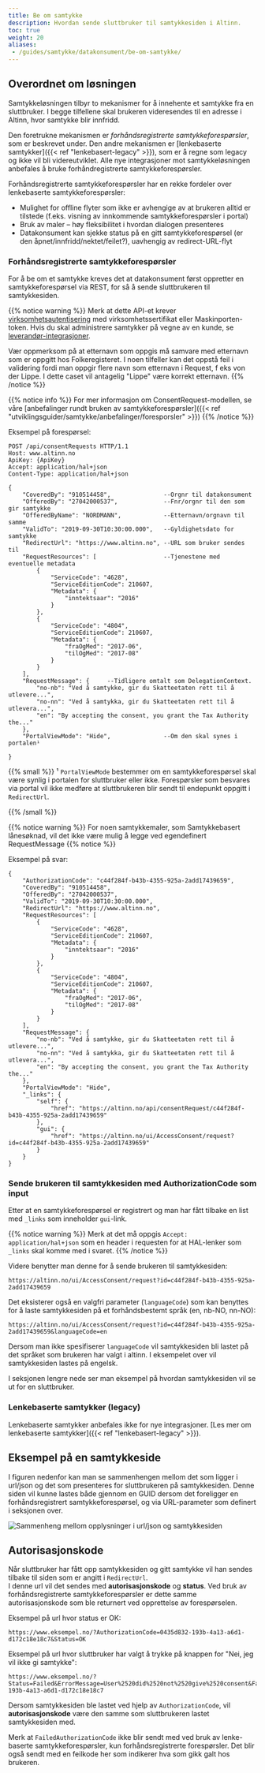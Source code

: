 ```yaml
---
title: Be om samtykke
description: Hvordan sende sluttbruker til samtykkesiden i Altinn.
toc: true
weight: 20
aliases:
 - /guides/samtykke/datakonsument/be-om-samtykke/
---
```


## Overordnet om løsningen

Samtykkeløsningen tilbyr to mekanismer for å innehente et samtykke fra en sluttbruker. I begge tilfellene skal brukeren videresendes til en adresse i Altinn, hvor samtykke blir innfridd.

Den foretrukne mekanismen er _forhåndsregistrerte samtykkeforespørsler_, som er beskrevet under. Den andre mekanismen er [lenkebaserte samtykker]({{< ref "lenkebasert-legacy" >}}), som er å regne som legacy og ikke vil bli videreutviklet. Alle nye integrasjoner mot samtykkeløsningen anbefales å bruke forhåndregistrerte samtykkeforespørsler.

Forhåndsregistrerte samtykkeforespørsler har en rekke fordeler over lenkebaserte samtykkeforespørsler:

* Mulighet for offline flyter som ikke er avhengige av at brukeren alltid er tilstede (f.eks. visning av innkommende samtykkeforespørsler i portal)
* Bruk av maler – høy fleksibilitet i hvordan dialogen presenteres
* Datakonsument kan sjekke status på en gitt samtykkeforespørsel (er den åpnet/innfridd/nektet/feilet?), uavhengig av redirect-URL-flyt

### Forhåndsregistrerte samtykkeforespørsler
For å be om et samtykke kreves det at datakonsument først oppretter en samtykkeforespørsel via REST, for så å sende sluttbrukeren til samtykkesiden.

{{% notice warning  %}}
Merk at dette API-et krever <a href="../../../../api/rest/kom-i-gang/virksomhet/">virksomhetsautentisering</a> med virksomhetssertifikat eller Maskinporten-token. Hvis du skal administrere samtykker på vegne av en kunde, se <a href="../leverandor">leverandør-integrasjoner</a>.

Vær oppmerksom på at etternavn som oppgis må samvare med etternavn som er oppgitt hos Folkeregisteret. I noen tilfeller kan det oppstå feil i validering fordi man oppgir flere navn som etternavn i Request, f eks von der Lippe. I dette caset vil antagelig "Lippe" være korrekt etternavn. 
{{% /notice %}}

{{% notice info %}}
For mer informasjon om ConsentRequest-modellen, se våre [anbefalinger rundt bruken av samtykkeforespørsler]({{< ref "utviklingsguider/samtykke/anbefalinger/foresporsler" >}})
{{% /notice %}}

Eksempel på forespørsel:
```HTTP
POST /api/consentRequests HTTP/1.1
Host: www.altinn.no
ApiKey: {ApiKey}
Accept: application/hal+json
Content-Type: application/hal+json
```
```
{
    "CoveredBy": "910514458",               --Orgnr til datakonsument
    "OfferedBy": "27042000537",             --Fnr/orgnr til den som gir samtykke
    "OfferedByName": "NORDMANN",            --Etternavn/orgnavn til samme
    "ValidTo": "2019-09-30T10:30:00.000",   --Gyldighetsdato for samtykke 
    "RedirectUrl": "https://www.altinn.no", --URL som bruker sendes til
    "RequestResources": [                   --Tjenestene med eventuelle metadata
        {
            "ServiceCode": "4628",
            "ServiceEditionCode": 210607,
            "Metadata": {
                "inntektsaar": "2016"
            }
        },
        {
            "ServiceCode": "4804",
            "ServiceEditionCode": 210607,
            "Metadata": {
                "fraOgMed": "2017-06",
                "tilOgMed": "2017-08"
            }
        }
    ],
    "RequestMessage": {     --Tidligere omtalt som DelegationContext.
        "no-nb": "Ved å samtykke, gir du Skatteetaten rett til å utlevere...",
        "no-nn": "Ved å samtykka, gir du Skatteetaten rett til å utlevera...",
        "en": "By accepting the consent, you grant the Tax Authority the..."
    },
    "PortalViewMode": "Hide",               --Om den skal synes i portalen¹
    
}
```
{{% small %}}
¹ `PortalViewMode` bestemmer om en samtykkeforespørsel skal være synlig i portalen for sluttbruker eller ikke. Forespørsler som besvares via portal vil ikke medføre at sluttbrukeren blir sendt til endepunkt oppgitt i `RedirectUrl`.

{{% /small %}}

{{% notice warning %}} For noen samtykkemaler, som Samtykkebasert lånesøknad, vil det ikke være mulig å legge ved egendefinert RequestMessage {{% notice %}} 

Eksempel på svar:
```
{
    "AuthorizationCode": "c44f284f-b43b-4355-925a-2add17439659",
    "CoveredBy": "910514458",
    "OfferedBy": "27042000537",
    "ValidTo": "2019-09-30T10:30:00.000",
    "RedirectUrl": "https://www.altinn.no",
    "RequestResources": [
        {
            "ServiceCode": "4628",
            "ServiceEditionCode": 210607,
            "Metadata": {
                "inntektsaar": "2016"
            }
        },
        {
            "ServiceCode": "4804",
            "ServiceEditionCode": 210607,
            "Metadata": {
                "fraOgMed": "2017-06",
                "tilOgMed": "2017-08"
            }
        }
    ],
    "RequestMessage": {
        "no-nb": "Ved å samtykke, gir du Skatteetaten rett til å utlevere...",
        "no-nn": "Ved å samtykka, gir du Skatteetaten rett til å utlevera...",
        "en": "By accepting the consent, you grant the Tax Authority the..."
    },
    "PortalViewMode": "Hide",    
    "_links": {
        "self": {
            "href": "https://altinn.no/api/consentRequest/c44f284f-b43b-4355-925a-2add17439659"
        },
        "gui": {
            "href": "https://altinn.no/ui/AccessConsent/request?id=c44f284f-b43b-4355-925a-2add17439659"
        }
    }
}
```


### Sende brukeren til samtykkesiden med AuthorizationCode som input

Etter at en samtykkeforespørsel er registrert og man har fått tilbake en list med `_links` som inneholder `gui`-link. 

{{% notice warning  %}}
Merk at det må oppgis <code>Accept: application/hal+json</code> som en header i requesten for at HAL-lenker som <code>_links</code> skal komme med i svaret. 
{{% /notice %}}

Videre benytter man denne for å sende brukeren til samtykkesiden:
```
https://altinn.no/ui/AccessConsent/request?id=c44f284f-b43b-4355-925a-2add17439659
```

Det eksisterer også en valgfri parameter (`languageCode`) som kan benyttes for å laste samtykkesiden på et forhåndsbestemt språk (en, nb-NO, nn-NO):
```
https://altinn.no/ui/AccessConsent/request?id=c44f284f-b43b-4355-925a-2add17439659&languageCode=en
```
Dersom man ikke spesifiserer `languageCode` vil samtykkesiden bli lastet på det språket som brukeren har valgt i altinn.
I eksempelet over vil samtykkesiden lastes på engelsk.

I seksjonen lengre nede ser man eksempel på hvordan samtykkesiden vil se ut for en sluttbruker.


### Lenkebaserte samtykker (legacy)
Lenkebaserte samtykker anbefales ikke for nye integrasjoner. [Les mer om lenkebaserte samtykker]({{< ref "lenkebasert-legacy" >}}).

## Eksempel på en samtykkeside
I figuren nedenfor kan man se sammenhengen mellom det som ligger i url/json og det som presenteres for sluttbrukeren på samtykkesiden. Denne siden vil kunne lastes både gjennom en GUID dersom det foreligger en forhåndsregistrert samtykkeforespørsel, og via URL-parameter som definert i seksjonen over.

![Sammenheng mellom opplysninger i url/json og samtykkesiden](sammenheng-url-sbl.png "Sammenheng mellom opplysninger i url/json og samtykkesiden")

## Autorisasjonskode

Når sluttbruker har fått opp samtykkesiden og gitt samtykke vil han sendes tilbake til siden som er angitt i `RedirectUrl`.  
I denne url vil det sendes med **autorisasjonskode** og **status**. Ved bruk av forhåndsregistrerte samtykkeforespørsler er dette samme autorisasjonskode som ble
returnert ved opprettelse av forespørselen.

Eksempel på url hvor status er OK:

```
https://www.eksempel.no/?AuthorizationCode=0435d832-193b-4a13-a6d1-d172c18e18c7&Status=OK
```

Eksempel på url hvor sluttbruker har valgt å trykke på knappen for "Nei, jeg vil ikke gi samtykke":

```
https://www.eksempel.no/?Status=Failed&ErrorMessage=User%2520did%2520not%2520give%2520consent&FailedAuthorizationCode=435d832-193b-4a13-a6d1-d172c18e18c7
```

Dersom samtykkesiden ble lastet ved hjelp av `AuthorizationCode`, vil **autorisasjonskode** være den samme som sluttbrukeren lastet samtykkesiden med.

Merk at `FailedAuthorizationCode` ikke blir sendt med ved bruk av lenke-baserte samtykkeforespørsler, kun forhåndsregistrerte forespørsler. Det blir også sendt med en feilkode her som indikerer hva som gikk galt hos brukeren.
